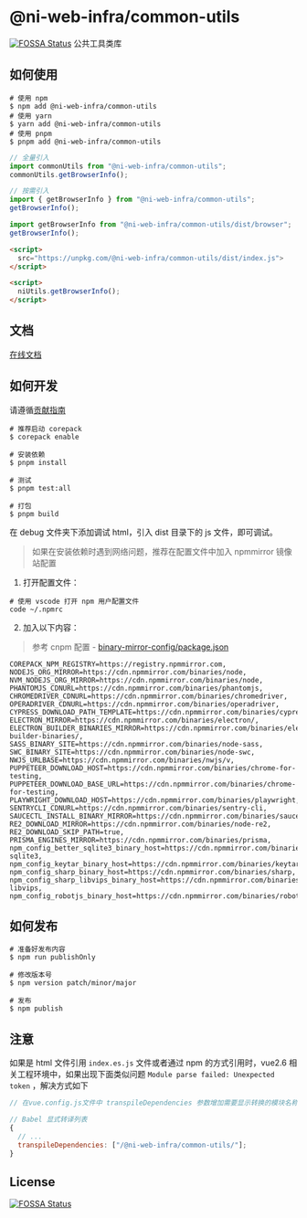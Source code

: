 # @ni-web-infra/common-utils

[![FOSSA Status](https://app.fossa.com/api/projects/git%2Bgithub.com%2FNI-Web-Infra-Team%2Fcommon-utils.svg?type=shield)](https://app.fossa.com/projects/git%2Bgithub.com%2FNI-Web-Infra-Team%2Fcommon-utils?ref=badge_shield)
公共工具类库

## 如何使用

```shell
# 使用 npm
$ npm add @ni-web-infra/common-utils
# 使用 yarn
$ yarn add @ni-web-infra/common-utils
# 使用 pnpm
$ pnpm add @ni-web-infra/common-utils
```

```javascript
// 全量引入
import commonUtils from "@ni-web-infra/common-utils";
commonUtils.getBrowserInfo();

// 按需引入
import { getBrowserInfo } from "@ni-web-infra/common-utils";
getBrowserInfo();

import getBrowserInfo from "@ni-web-infra/common-utils/dist/browser";
getBrowserInfo();
```

```html
<script>
  src="https://unpkg.com/@ni-web-infra/common-utils/dist/index.js">
</script>

<script>
  niUtils.getBrowserInfo();
</script>
```

## 文档

[在线文档](<[common-utils.js.org](https://common-utils.js.org/)>)

## 如何开发

请遵循[贡献指南](https://github.com/NI-Web-Infra-Team/common-utils/blob/main/.github/CONTRIBUTING.zh-CN.md)

```shell
# 推荐启动 corepack
$ corepack enable

# 安装依赖
$ pnpm install

# 测试
$ pnpm test:all

# 打包
$ pnpm build
```

在 debug 文件夹下添加调试 html，引入 dist 目录下的 js 文件，即可调试。

> 如果在安装依赖时遇到网络问题，推荐在配置文件中加入 npmmirror 镜像站配置

1. 打开配置文件：

```shell
# 使用 vscode 打开 npm 用户配置文件
code ~/.npmrc
```

2. 加入以下内容：

> 参考 cnpm 配置 - [binary-mirror-config/package.json](https://github.com/cnpm/binary-mirror-config/blob/692b69014a900943166e0a039638729f6ff644d3/package.json#L47)

```env
COREPACK_NPM_REGISTRY=https://registry.npmmirror.com,
NODEJS_ORG_MIRROR=https://cdn.npmmirror.com/binaries/node,
NVM_NODEJS_ORG_MIRROR=https://cdn.npmmirror.com/binaries/node,
PHANTOMJS_CDNURL=https://cdn.npmmirror.com/binaries/phantomjs,
CHROMEDRIVER_CDNURL=https://cdn.npmmirror.com/binaries/chromedriver,
OPERADRIVER_CDNURL=https://cdn.npmmirror.com/binaries/operadriver,
CYPRESS_DOWNLOAD_PATH_TEMPLATE=https://cdn.npmmirror.com/binaries/cypress/${version}/${platform}-${arch}/cypress.zip,
ELECTRON_MIRROR=https://cdn.npmmirror.com/binaries/electron/,
ELECTRON_BUILDER_BINARIES_MIRROR=https://cdn.npmmirror.com/binaries/electron-builder-binaries/,
SASS_BINARY_SITE=https://cdn.npmmirror.com/binaries/node-sass,
SWC_BINARY_SITE=https://cdn.npmmirror.com/binaries/node-swc,
NWJS_URLBASE=https://cdn.npmmirror.com/binaries/nwjs/v,
PUPPETEER_DOWNLOAD_HOST=https://cdn.npmmirror.com/binaries/chrome-for-testing,
PUPPETEER_DOWNLOAD_BASE_URL=https://cdn.npmmirror.com/binaries/chrome-for-testing,
PLAYWRIGHT_DOWNLOAD_HOST=https://cdn.npmmirror.com/binaries/playwright,
SENTRYCLI_CDNURL=https://cdn.npmmirror.com/binaries/sentry-cli,
SAUCECTL_INSTALL_BINARY_MIRROR=https://cdn.npmmirror.com/binaries/saucectl,
RE2_DOWNLOAD_MIRROR=https://cdn.npmmirror.com/binaries/node-re2,
RE2_DOWNLOAD_SKIP_PATH=true,
PRISMA_ENGINES_MIRROR=https://cdn.npmmirror.com/binaries/prisma,
npm_config_better_sqlite3_binary_host=https://cdn.npmmirror.com/binaries/better-sqlite3,
npm_config_keytar_binary_host=https://cdn.npmmirror.com/binaries/keytar
npm_config_sharp_binary_host=https://cdn.npmmirror.com/binaries/sharp,
npm_config_sharp_libvips_binary_host=https://cdn.npmmirror.com/binaries/sharp-libvips,
npm_config_robotjs_binary_host=https://cdn.npmmirror.com/binaries/robotjs
```

## 如何发布

```shell
# 准备好发布内容
$ npm run publishOnly

# 修改版本号
$ npm version patch/minor/major

# 发布
$ npm publish
```

## 注意

如果是 html 文件引用 `index.es.js` 文件或者通过 npm 的方式引用时，vue2.6 相关工程环境中，如果出现下面类似问题 `Module parse failed: Unexpected token` ，解决方式如下

```javascript
// 在vue.config.js文件中 transpileDependencies 参数增加需要显示转换的模块名称

// Babel 显式转译列表
{
  // ...
  transpileDependencies: ["/@ni-web-infra/common-utils/"];
}
```

## License

[![FOSSA Status](https://app.fossa.com/api/projects/git%2Bgithub.com%2FNI-Web-Infra-Team%2Fcommon-utils.svg?type=large)](https://app.fossa.com/projects/git%2Bgithub.com%2FNI-Web-Infra-Team%2Fcommon-utils?ref=badge_large)
